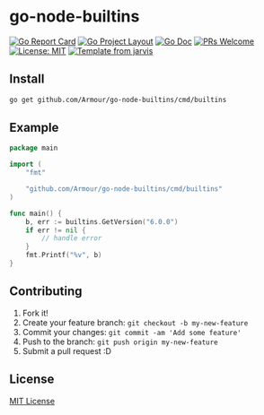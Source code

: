 # go-node-builtins

[![Go Report Card](https://goreportcard.com/badge/github.com/Armour/go-node-builtins)](https://goreportcard.com/report/github.com/Armour/go-node-builtins)
[![Go Project Layout](https://img.shields.io/badge/go-layout-blue.svg)](https://github.com/golang-standards/project-layout)
[![Go Doc](https://img.shields.io/badge/godoc-reference-blue.svg)](https://godoc.org/github.com/Armour/go-node-builtins/cmd/builtins)
[![PRs Welcome](https://img.shields.io/badge/PRs-welcome-brightgreen.svg)](http://makeapullrequest.com)
[![License: MIT](https://img.shields.io/badge/License-MIT-blue.svg)](https://opensource.org/licenses/MIT)
[![Template from jarvis](https://img.shields.io/badge/Hi-Jarvis-ff69b4.svg)](https://github.com/Armour/Jarvis)

## Install

```bash
go get github.com/Armour/go-node-builtins/cmd/builtins
```

## Example

```go
package main

import (
	"fmt"

	"github.com/Armour/go-node-builtins/cmd/builtins"
)

func main() {
	b, err := builtins.GetVersion("6.0.0")
	if err != nil {
		// handle error
	}
	fmt.Printf("%v", b)
}
```

## Contributing

1. Fork it!
1. Create your feature branch: `git checkout -b my-new-feature`
1. Commit your changes: `git commit -am 'Add some feature'`
1. Push to the branch: `git push origin my-new-feature`
1. Submit a pull request :D

## License

[MIT License](https://github.com/Armour/go-node-builtins/blob/master/LICENSE)
